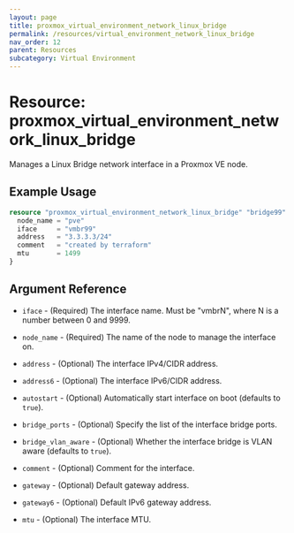 ```yaml
---
layout: page
title: proxmox_virtual_environment_network_linux_bridge
permalink: /resources/virtual_environment_network_linux_bridge
nav_order: 12
parent: Resources
subcategory: Virtual Environment
---
```


# Resource: proxmox_virtual_environment_network_linux_bridge

Manages a Linux Bridge network interface in a Proxmox VE node.

## Example Usage

```terraform
resource "proxmox_virtual_environment_network_linux_bridge" "bridge99" {
  node_name = "pve"
  iface     = "vmbr99"
  address   = "3.3.3.3/24"
  comment   = "created by terraform"
  mtu       = 1499
}
```

## Argument Reference

- `iface` - (Required) The interface name. Must be "vmbrN", where N is a number between 0 and 9999.
- `node_name` - (Required) The name of the node to manage the interface on.

- `address` - (Optional) The interface IPv4/CIDR address.
- `address6` - (Optional) The interface IPv6/CIDR address.
- `autostart` - (Optional) Automatically start interface on boot (defaults to `true`).
- `bridge_ports` - (Optional) Specify the list of the interface bridge ports.
- `bridge_vlan_aware` - (Optional) Whether the interface bridge is VLAN aware (defaults to `true`).
- `comment` - (Optional) Comment for the interface.
- `gateway` - (Optional) Default gateway address.
- `gateway6` - (Optional) Default IPv6 gateway address.
- `mtu` - (Optional) The interface MTU.
